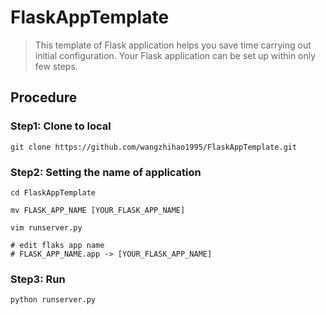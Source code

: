 # FlaskAppTemplate

> This template of Flask application helps you save time carrying out initial configuration. Your Flask application can be set up within only few steps. 

## Procedure
### Step1: Clone to local
```
git clone https://github.com/wangzhihao1995/FlaskAppTemplate.git
```

### Step2: Setting the name of application
```
cd FlaskAppTemplate

mv FLASK_APP_NAME [YOUR_FLASK_APP_NAME]

vim runserver.py 

# edit flaks app name
# FLASK_APP_NAME.app -> [YOUR_FLASK_APP_NAME]

```

### Step3: Run
```
python runserver.py
```

